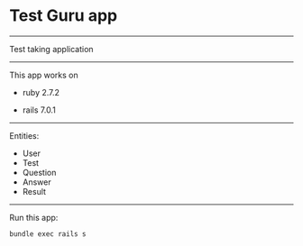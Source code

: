 # Test Guru app

***
Test taking application
***
This app works on

- ruby 2.7.2

- rails 7.0.1

***
Entities:

- User
- Test
- Question
- Answer
- Result 

***

Run this app:
```
bundle exec rails s
```
